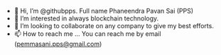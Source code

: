 - 👋 Hi, I’m @githubpps. Full name Phaneendra Pavan Sai (PPS)
- 👀 I’m interested in always blockchain technology.
- 💞️ I’m looking to collaborate on any company to give my best efforts.
- 📫 How to reach me ...
You can reach me by email (pemmasani.pps@gmail.com)

<!---
githubpps/githubpps is a ✨ special ✨ repository because its `README.md` (this file) appears on your GitHub profile.
You can click the Preview link to take a look at your changes.
--->
